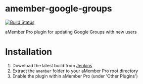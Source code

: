 # amember-google-groups

[![Build Status](https://ci.t2l.io/job/ENTS%20-%20aMember%20Pro/job/amember-google-groups/badge/icon)](https://ci.t2l.io/job/ENTS%20-%20aMember%20Pro/job/amember-google-groups/)

aMember Pro plugin for updating Google Groups with new users

# Installation

1. Download the latest build from [Jenkins](https://ci.t2l.io/job/ENTS%20-%20aMember%20Pro/job/amember-google-groups/)
2. Extract the `amember` folder to your aMember Pro root directory
3. Enable the plugin within aMember Pro (under 'Other Plugins')